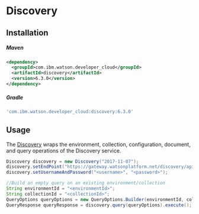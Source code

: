 # Discovery

## Installation

##### Maven
```xml
<dependency>
  <groupId>com.ibm.watson.developer_cloud</groupId>
  <artifactId>discovery</artifactId>
  <version>6.3.0</version>
</dependency>
```

##### Gradle
```gradle
'com.ibm.watson.developer_cloud:discovery:6.3.0'
```

## Usage
The [Discovery][discovery] wraps the environment, collection, configuration, document, and query operations of the Discovery service.

```java
Discovery discovery = new Discovery("2017-11-07");
discovery.setEndPoint("https://gateway.watsonplatform.net/discovery/api/");
discovery.setUsernameAndPassword("<username>", "<password>");

//Build an empty query on an existing environment/collection
String environmentId = "<environmentId>";
String collectionId = "<collectionId>";
QueryOptions queryOptions = new QueryOptions.Builder(environmentId, collectionId).build();
QueryResponse queryResponse = discovery.query(queryOptions).execute();
```

[discovery]: https://console.bluemix.net/docs/services/discovery/getting-started.html
